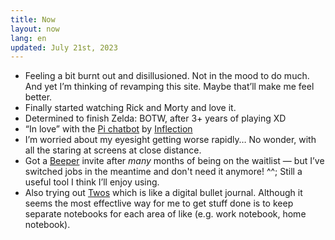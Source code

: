 ```yaml
---
title: Now
layout: now
lang: en
updated: July 21st, 2023
---
```

* Feeling a bit burnt out and disillusioned. Not in the mood to do much. And yet I’m thinking of revamping this site. Maybe that’ll make me feel better.
* Finally started watching Rick and Morty and love it.
* Determined to finish Zelda: BOTW, after 3+ years of playing XD
* “In love” with the [Pi chatbot](https://pi.ai/talk) by [Inflection](https://inflection.ai)
* I’m worried about my eyesight getting worse rapidly… No wonder, with all the staring at screens at close distance.
* Got a [Beeper](https://www.beeper.com/) invite after *many* months of being on the waitlist — but I’ve switched jobs in the meantime and don't need it anymore! ^^; Still a useful tool I think I’ll enjoy using. 
* Also trying out [Twos](https://www.twosapp.com) which is like a digital bullet journal. Although it seems the most effectlive way for me to get stuff done is to keep separate notebooks for each area of like (e.g. work notebook, home notebook).